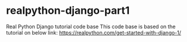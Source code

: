 # realpython-django-part1
Real Python Django tutorial code base
This code base is based on the tutorial on below link:
https://realpython.com/get-started-with-django-1/
